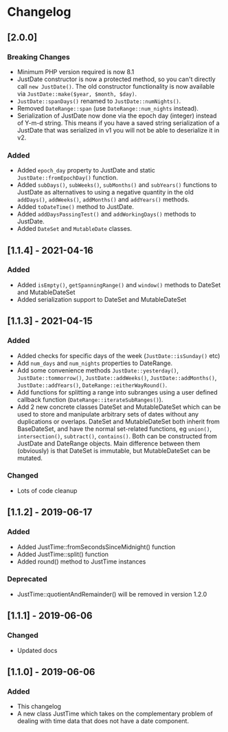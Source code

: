 # Changelog

## [2.0.0]

### Breaking Changes
 - Minimum PHP version required is now 8.1
 - JustDate constructor is now a protected method, so you can't directly call `new JustDate()`.
   The old constructor functionality is now available via `JustDate::make($year, $month, $day)`.
 - `JustDate::spanDays()` renamed to `JustDate::numNights()`.
 - Removed `DateRange::span` (use `DateRange::num_nights` instead).
 - Serialization of JustDate now done via the epoch day (integer) instead of Y-m-d string.
   This means if you have a saved string serialization of a JustDate that was serialized in v1 you will not be able to deserialize it in v2.

### Added
 - Added `epoch_day` property to JustDate and static `JustDate::fromEpochDay()` function.
 - Added `subDays()`, `subWeeks()`, `subMonths()` and `subYears()` functions to JustDate as alternatives to using a negative quantity in
the old `addDays()`, `addWeeks()`, `addMonths()` and `addYears()` methods.
 - Added `toDateTime()` method to JustDate.  
 - Added `addDaysPassingTest()` and `addWorkingDays()` methods to JustDate.
 - Added `DateSet` and `MutableDate` classes.



## [1.1.4] - 2021-04-16
### Added
 - Added `isEmpty()`, `getSpanningRange()` and `window()` methods to DateSet and MutableDateSet
 - Added serialization support to DateSet and MutableDateSet

## [1.1.3] - 2021-04-15
### Added
- Added checks for specific days of the week (`JustDate::isSunday()` etc)
- Add `num_days` and `num_nights` properties to DateRange.
- Add some convenience methods `JustDate::yesterday()`, `JustDate::tommorrow()`, `JustDate::addWeeks()`,
  `JustDate::addMonths()`, `JustDate::addYears()`, `DateRange::eitherWayRound()`.
- Add functions for splitting a range into subranges using a user defined callback function
  (`DateRange::iterateSubRanges()`).
- Add 2 new concrete classes DateSet and MutableDateSet which can be used to store and manipulate arbitrary sets of
  dates without any duplications or overlaps.
DateSet and MutableDateSet both inherit from BaseDateSet, and have the normal set-related functions, eg `union()`,
  `intersection()`, `subtract()`, `contains()`.  Both can be constructed from JustDate and DateRange objects.  Main
  difference between them (obviously) is that DateSet is immutable, but MutableDateSet can be mutated.

### Changed
 - Lots of code cleanup

## [1.1.2] - 2019-06-17
### Added
- Added JustTime::fromSecondsSinceMidnight() function
- Added JustTime::split() function
- Added round() method to JustTime instances

### Deprecated
- JustTime::quotientAndRemainder() will be removed in version 1.2.0

## [1.1.1] - 2019-06-06
### Changed
- Updated docs

## [1.1.0] - 2019-06-06
### Added
- This changelog
- A new class JustTime which takes on the complementary problem of dealing with time data that does not have a date component.
